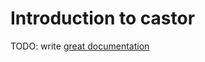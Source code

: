 # Introduction to castor

TODO: write [great documentation](http://jacobian.org/writing/what-to-write/)
